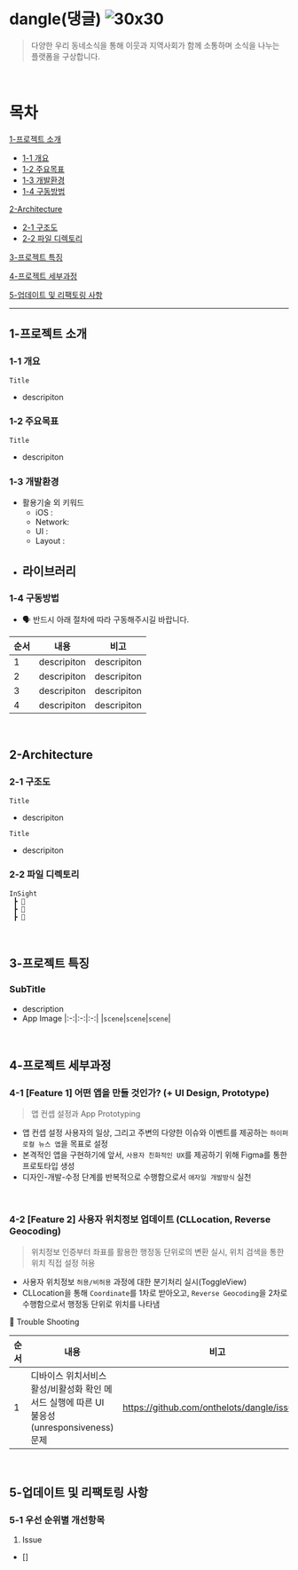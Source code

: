 # dangle(댕글) ![30x30](https://github.com/onthelots/Dangle/assets/107039500/4e289239-10f5-40cf-8e2f-2fdefdb681f2)

> 다양한 우리 동네소식을 통해 이웃과 지역사회가 함께 소통하며 소식을 나누는 플랫폼을 구상합니다.

<br> 

# 목차

[1-프로젝트 소개](#1-프로젝트-소개)

- [1-1 개요](#1-1-개요)
- [1-2 주요목표](#1-2-주요목표)
- [1-3 개발환경](#1-3-개발환경)
- [1-4 구동방법](#1-4-구동방법)

[2-Architecture](#2-architecture)
- [2-1 구조도](#2-1-구조도)
- [2-2 파일 디렉토리](#2-2-파일-디렉토리)

[3-프로젝트 특징](#3-프로젝트-특징)

[4-프로젝트 세부과정](#4-프로젝트-세부과정)

[5-업데이트 및 리팩토링 사항](#5-업데이트-및-리팩토링-사항)


--- 

## 1-프로젝트 소개

### 1-1 개요
`Title`
- descripiton

### 1-2 주요목표
`Title`
- descripiton

### 1-3 개발환경
- 활용기술 외 키워드
  - iOS : 
  - Network: 
  - UI : 
  - Layout : 
- 라이브러리
  - 
 
### 1-4 구동방법
- 🗣️ 반드시 아래 절차에 따라 구동해주시길 바랍니다. 

순서  | 내용  | 비고
----- | ----- | -----
1 | descripiton | descripiton
2 | descripiton | descripiton
3 | descripiton | descripiton
4 | descripiton | descripiton

<br>

## 2-Architecture
### 2-1 구조도

`Title`
- descripiton

`Title`
- descripiton

### 2-2 파일 디렉토리
```
InSight
 ┣ 📂
 ┣ 📂
 ┣ 📂
```

<br>

## 3-프로젝트 특징
### SubTitle
- description
- App Image
|:-:|:-:|:-:|
|`scene`|`scene`|`scene`|

<br>

## 4-프로젝트 세부과정
### 4-1 [Feature 1] 어떤 앱을 만들 것인가? (+ UI Design, Prototype)

> 앱 컨셉 설정과 App Prototyping  
- 앱 컨셉 설정 사용자의 일상, 그리고 주변의 다양한 이슈와 이벤트를 제공하는 `하이퍼 로컬 뉴스 앱`을 목표로 설정
- 본격적인 앱을 구현하기에 앞서, `사용자 친화적인 UX`를 제공하기 위해 Figma를 통한 프로토타입 생성
- 디자인-개발-수정 단계를 반복적으로 수행함으로서 `애자일 개발방식` 실천

<br>

### 4-2 [Feature 2] 사용자 위치정보 업데이트 (CLLocation, Reverse Geocoding)
> 위치정보 인증부터 좌표를 활용한 행정동 단위로의 변환 실시, 위치 검색을 통한 위치 직접 설정 허용
- 사용자 위치정보 `허용/비허용` 과정에 대한 분기처리 실시(ToggleView)
- CLLocation을 통해 `Coordinate`를 1차로 받아오고, `Reverse Geocoding`을 2차로 수행함으로서 행정동 단위로 위치를 나타냄

🚫 Trouble Shooting

순서  | 내용  | 비고
----| ----- | -----
1| 디바이스 위치서비스 활성/비활성화 확인 메서드 실행에 따른 UI 불응성(unresponsiveness)문제 | https://github.com/onthelots/dangle/issues/8



<br>

## 5-업데이트 및 리팩토링 사항
### 5-1 우선 순위별 개선항목
1) Issue
- [] 
  
<br>
